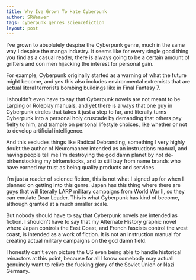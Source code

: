 ```yaml
---
title: Why Ive Grown To Hate Cyberpunk
author: SRWeaver
tags: cyberpunk genres sciencefiction
layout: post
---
```

I've grown to absolutely despise the Cyberpunk genre, much in the same way I despise the manga industry. It seems like for every single good thing you find as a casual reader, there is always going to be a certain amount of grifters and con men hijacking the interest for personal gain.

For example, Cyberpunk originally started as a warning of what the future might become, and yes this also includes environmental extremists that are actual literal terrorists bombing buildings like in Final Fantasy 7.

I shouldn't even have to say that Cyberpunk novels are not meant to be Larping or Roleplay manuals, and yet there is always that one guy in Cyberpunk circles that takes it just a step to far, and literally turns Cyberpunk into a personal holy cruscade by demanding that others pay fielty to him, and trample on personal lifestyle choices, like whether or not to develop artificial intelligence.

And this excludes things like Radical Debranding, something I very highly doubt the author of Neuromancer intended as an instructions manual, and having people tell me I'm destroying the god damn planet by not de-birkenstocking my birkenstocks, and to still buy from name brands who have earned my trust as being quality products and services.

I'm just a reader of science fiction, this is not what I signed up for when I planned on getting into this genre. Japan has this thing where there are guys that will literally LARP military campaigns from World War II, so they can emulate Dear Leader. This is what Cyberpunk has kind of become, although granted at a much smaller scale.

But nobody should have to say that Cyberpunk novels are intended as fiction. I shouldn't have to say that my Alternate History graphic novel where Japan controls the East Coast, and French fascists control the west coast, is intended as a work of fiction. It is not an instruction manual for creating actual military campaigns on the god damn field.

I honestly can't even picture the US even being able to handle historical reinactors at this point, because for all I know somebody may actuall genuinely want to relive the fucking glory of the Soviet Union or Nazi Germany.
